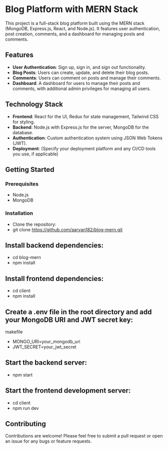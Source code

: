 # Blog Platform with MERN Stack

This project is a full-stack blog platform built using the MERN stack (MongoDB, Express.js, React, and Node.js). It features user authentication, post creation, comments, and a dashboard for managing posts and comments.

## Features

- **User Authentication**: Sign up, sign in, and sign out functionality.
- **Blog Posts**: Users can create, update, and delete their blog posts.
- **Comments**: Users can comment on posts and manage their comments.
- **Dashboard**: A dashboard for users to manage their posts and comments, with additional admin privileges for managing all users.

## Technology Stack

- **Frontend**: React for the UI, Redux for state management, Tailwind CSS for styling.
- **Backend**: Node.js with Express.js for the server, MongoDB for the database.
- **Authentication**: Custom authentication system using JSON Web Tokens (JWT).
- **Deployment**: (Specify your deployment platform and any CI/CD tools you use, if applicable)

## Getting Started

### Prerequisites

- Node.js
- MongoDB

### Installation
- Clone the repository:
- git clone https://github.com/aaryan182/blog-mern.git

## Install backend dependencies:
- cd blog-mern
- npm install

## Install frontend dependencies:
- cd client
- npm install

## Create a .env file in the root directory and add your MongoDB URI and JWT secret key:
makefile

- MONGO_URI=your_mongodb_uri
- JWT_SECRET=your_jwt_secret

## Start the backend server:
- npm start
## Start the frontend development server:
- cd client
- npm run dev

## Contributing
Contributions are welcome! Please feel free to submit a pull request or open an issue for any bugs or feature requests.
